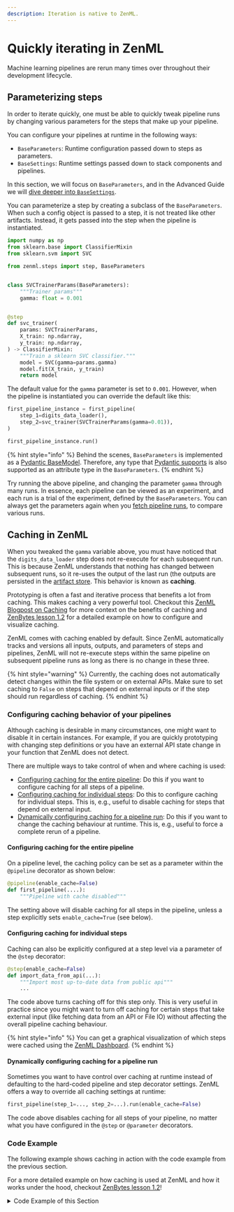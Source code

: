 ```yaml
---
description: Iteration is native to ZenML.
---
```


# Quickly iterating in ZenML

Machine learning pipelines are rerun many times over throughout their development lifecycle. 

## Parameterizing steps

In order to iterate quickly, one must be able to quickly tweak pipeline runs by changing various 
parameters for the steps that make up your pipeline.

You can configure your pipelines at runtime in the following ways:

- `BaseParameters`: Runtime configuration passed down to steps as parameters.
- `BaseSettings`: Runtime settings passed down to stack components and pipelines.

In this section, we will focus on `BaseParameters`, and in the Advanced Guide we will 
[dive deeper into `BaseSettings`](../../advanced-guide/pipelines/pipelines.md).

You can parameterize a step by creating a subclass of the `BaseParameters`. When such a 
config object is passed to a step, it is not treated like other artifacts. Instead, it 
gets passed into the step when the pipeline is instantiated.

```python
import numpy as np
from sklearn.base import ClassifierMixin
from sklearn.svm import SVC

from zenml.steps import step, BaseParameters


class SVCTrainerParams(BaseParameters):
    """Trainer params"""
    gamma: float = 0.001


@step
def svc_trainer(
    params: SVCTrainerParams,
    X_train: np.ndarray,
    y_train: np.ndarray,
) -> ClassifierMixin:
    """Train a sklearn SVC classifier."""
    model = SVC(gamma=params.gamma)
    model.fit(X_train, y_train)
    return model
```

The default value for the `gamma` parameter is set to `0.001`. However, when
the pipeline is instantiated you can override the default like this:

```python
first_pipeline_instance = first_pipeline(
    step_1=digits_data_loader(),
    step_2=svc_trainer(SVCTrainerParams(gamma=0.01)),
)

first_pipeline_instance.run()
```

{% hint style="info" %}
Behind the scenes, `BaseParameters` is implemented as a 
[Pydantic BaseModel](https://pydantic-docs.helpmanual.io/usage/models/).
Therefore, any type that 
[Pydantic supports](https://pydantic-docs.helpmanual.io/usage/types/)
is also supported as an attribute type in the `BaseParameters`.
{% endhint %}

Try running the above pipeline, and changing the parameter `gamma` through many runs. 
In essence, each pipeline can be viewed as an experiment, and each run is a trial of 
the experiment, defined by the `BaseParameters`. You can always get the parameters again 
when you [fetch pipeline runs](./fetching-pipelines.md), to compare various runs.

## Caching in ZenML

When you tweaked the `gamma` variable above, you must have noticed that the 
`digits_data_loader` step does not re-execute for each subsequent run.  This is because ZenML 
understands that nothing has changed between subsequent runs, so it re-uses the output of the last 
run (the outputs are persisted in the [artifact store](../../component-gallery/artifact-stores/artifact-stores.md). 
This behavior is known as **caching**.

Prototyping is often a fast and iterative process that
benefits a lot from caching. This makes caching a very powerful tool.
Checkout this [ZenML Blogpost on Caching](https://blog.zenml.io/caching-ml-pipelines/)
for more context on the benefits of caching and 
[ZenBytes lesson 1.2](https://github.com/zenml-io/zenbytes/blob/main/1-2_Artifact_Lineage.ipynb)
for a detailed example on how to configure and visualize caching.

ZenML comes with caching enabled by default. Since ZenML automatically tracks
and versions all inputs, outputs, and parameters of steps and pipelines, ZenML
will not re-execute steps within the same pipeline on subsequent pipeline runs
as long as there is no change in these three.

{% hint style="warning" %}
Currently, the caching does not automatically detect changes within the file
system or on external APIs. Make sure to set caching to `False` on steps that
depend on external inputs or if the step should run regardless of caching.
{% endhint %}


### Configuring caching behavior of your pipelines

Although caching is desirable in many circumstances, one might want to disable
it in certain instances. For example, if you are quickly prototyping with
changing step definitions or you have an external API state change in your
function that ZenML does not detect.

There are multiple ways to take control of when and where caching is used:
- [Configuring caching for the entire pipeline](#disabling-caching-for-the-entire-pipeline):
Do this if you want to configure caching for all steps of a pipeline.
- [Configuring caching for individual steps](#disabling-caching-for-individual-steps):
Do this to configure caching for individual steps. This is, e.g., useful to 
disable caching for steps that depend on external input.
- [Dynamically configuring caching for a pipeline run](#dynamically-disabling-caching-for-a-pipeline-run):
Do this if you want to change the caching behaviour at runtime. This is, e.g.,
useful to force a complete rerun of a pipeline.

#### Configuring caching for the entire pipeline

On a pipeline level, the caching policy can be set as a parameter within the
`@pipeline` decorator as shown below:

```python
@pipeline(enable_cache=False)
def first_pipeline(....):
    """Pipeline with cache disabled"""
```

The setting above will disable caching for all steps in the pipeline, unless a 
step explicitly sets `enable_cache=True` (see below).

#### Configuring caching for individual steps

Caching can also be explicitly configured at a step level via a parameter of the
`@step` decorator:

```python
@step(enable_cache=False)
def import_data_from_api(...):
    """Import most up-to-date data from public api"""
    ...
```

The code above turns caching off for this step only. This is very useful in
practice since you might want to turn off caching for certain steps that take 
external input (like fetching data from an API or File IO) without affecting the
overall pipeline caching behaviour.

{% hint style="info" %}
You can get a graphical visualization of which steps were cached using
the [ZenML Dashboard](./pipelines.md).
{% endhint %}

#### Dynamically configuring caching for a pipeline run

Sometimes you want to have control over caching at runtime instead of defaulting
to the hard-coded pipeline and step decorator settings.
ZenML offers a way to override all caching settings at runtime:

```python
first_pipeline(step_1=..., step_2=...).run(enable_cache=False)
```

The code above disables caching for all steps of your pipeline, no matter what
you have configured in the `@step` or `@parameter` decorators.

### Code Example

The following example shows caching in action with the code example from the
previous section.

For a more detailed example on how caching is used at ZenML and how it works
under the hood, checkout 
[ZenBytes lesson 1.2](https://github.com/zenml-io/zenbytes/blob/main/1-2_Artifact_Lineage.ipynb)!

<details>
<summary>Code Example of this Section</summary>

```python
import numpy as np
from sklearn.base import ClassifierMixin
from sklearn.datasets import load_digits
from sklearn.model_selection import train_test_split
from sklearn.svm import SVC

from zenml.steps import BaseParameters, Output, step
from zenml.pipelines import pipeline


@step
def digits_data_loader() -> Output(
    X_train=np.ndarray, X_test=np.ndarray, y_train=np.ndarray, y_test=np.ndarray
):
    """Loads the digits dataset as a tuple of flattened numpy arrays."""
    digits = load_digits()
    data = digits.images.reshape((len(digits.images), -1))
    X_train, X_test, y_train, y_test = train_test_split(
        data, digits.target, test_size=0.2, shuffle=False
    )
    return X_train, X_test, y_train, y_test


class SVCTrainerParams(BaseParameters):
    """Trainer params"""
    gamma: float = 0.001


@step(enable_cache=False)  # never cache this step, always retrain
def svc_trainer(
    params SVCTrainerParams,
    X_train: np.ndarray,
    y_train: np.ndarray,
) -> ClassifierMixin:
    """Train a sklearn SVC classifier."""
    model = SVC(gamma=config.gamma)
    model.fit(X_train, y_train)
    return model


@pipeline
def first_pipeline(step_1, step_2):
    X_train, X_test, y_train, y_test = step_1()
    step_2(X_train, y_train)


first_pipeline_instance = first_pipeline(
    step_1=digits_data_loader(),
    step_2=svc_trainer()
)

# The pipeline is executed for the first time, so all steps are run.
first_pipeline_instance.run()

# Step one will use cache, step two will rerun due to the decorator config
first_pipeline_instance.run()

# The complete pipeline will be rerun
first_pipeline_instance.run(enable_cache=False)
```

#### Expected Output Run 1:

```
Creating run for pipeline: first_pipeline
Cache enabled for pipeline first_pipeline
Using stack default to run pipeline first_pipeline...
Step digits_data_loader has started.
Step digits_data_loader has finished in 0.135s.
Step svc_trainer has started.
Step svc_trainer has finished in 0.109s.
Pipeline run first_pipeline-07_Jul_22-12_05_54_573248 has finished in 0.417s.
```

#### Expected Output Run 2:

```
Creating run for pipeline: first_pipeline
Cache enabled for pipeline first_pipeline
Using stack default to run pipeline first_pipeline...
Step digits_data_loader has started.
Using cached version of digits_data_loader.
Step digits_data_loader has finished in 0.014s.
Step svc_trainer has started.
Step svc_trainer has finished in 0.051s.
Pipeline run first_pipeline-07_Jul_22-12_05_55_813554 has finished in 0.161s.
```

#### Expected Output Run 3:

```
Creating run for pipeline: first_pipeline
Cache enabled for pipeline first_pipeline
Using stack default to run pipeline first_pipeline...
Runtime configuration overwriting the pipeline cache settings to enable_cache=False for this pipeline run. The default caching strategy is retained for future pipeline runs.
Step digits_data_loader has started.
Step digits_data_loader has finished in 0.078s.
Step svc_trainer has started.
Step svc_trainer has finished in 0.048s.
Pipeline run first_pipeline-07_Jul_22-12_05_56_718489 has finished in 0.219s.
```

</details>
